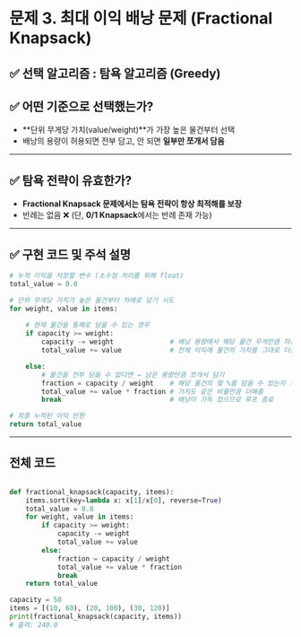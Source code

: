 # 문제 3. 최대 이익 배낭 문제 (Fractional Knapsack)

## ✅ 선택 알고리즘 : 탐욕 알고리즘 (Greedy)

## ✅ 어떤 기준으로 선택했는가?

- **단위 무게당 가치(value/weight)**가 가장 높은 물건부터 선택
- 배낭의 용량이 허용되면 전부 담고, 안 되면 **일부만 쪼개서 담음**

---

## ✅ 탐욕 전략이 유효한가?

- **Fractional Knapsack 문제에서는 탐욕 전략이 항상 최적해를 보장**
- 반례는 없음 ❌ (단, **0/1 Knapsack**에서는 반례 존재 가능)

---

## ✅ 구현 코드 및 주석 설명

```python
# 누적 이익을 저장할 변수 (소수점 처리를 위해 float)
total_value = 0.0

# 단위 무게당 가치가 높은 물건부터 차례로 담기 시도
for weight, value in items:
    
    # 현재 물건을 통째로 담을 수 있는 경우
    if capacity >= weight:
        capacity -= weight              # 배낭 용량에서 해당 물건 무게만큼 차감
        total_value += value            # 전체 이익에 물건의 가치를 그대로 더함

    else:
        # 물건을 전부 담을 수 없다면 → 남은 용량만큼 쪼개서 담기
        fraction = capacity / weight    # 해당 물건의 몇 %를 담을 수 있는지 계산
        total_value += value * fraction # 가치도 같은 비율만큼 더해줌
        break                           # 배낭이 가득 찼으므로 루프 종료

# 최종 누적된 이익 반환
return total_value
```
---

## 전체 코드 
```python

def fractional_knapsack(capacity, items):
    items.sort(key=lambda x: x[1]/x[0], reverse=True)
    total_value = 0.0
    for weight, value in items:
        if capacity >= weight:
            capacity -= weight
            total_value += value
        else:
            fraction = capacity / weight
            total_value += value * fraction
            break
    return total_value

capacity = 50
items = [(10, 60), (20, 100), (30, 120)]
print(fractional_knapsack(capacity, items))  
# 출력: 240.0
```

